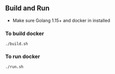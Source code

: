 ## Build and Run
- Make sure Golang 1.15+ and docker in installed 

### To build docker
```shell
./build.sh
```

### To run docker
```shell
./run.sh
```
